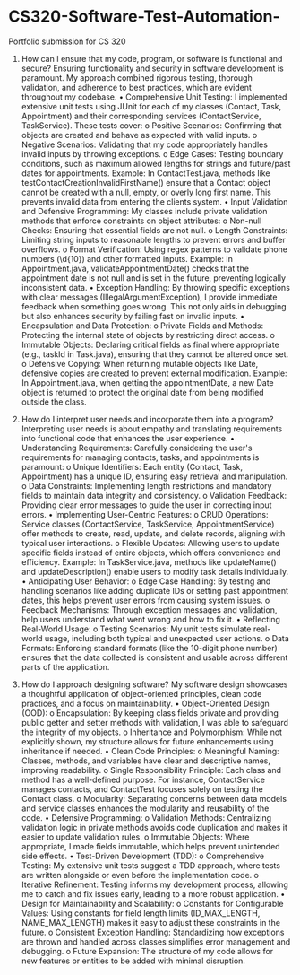 # CS320-Software-Test-Automation-
Portfolio submission for CS 320

1. How can I ensure that my code, program, or software is functional and secure?
Ensuring functionality and security in software development is paramount. My approach combined rigorous testing, thorough validation, and adherence to best practices, which are evident throughout my codebase.
•	Comprehensive Unit Testing:
I implemented extensive unit tests using JUnit for each of my classes (Contact, Task, Appointment) and their corresponding services (ContactService, TaskService). These tests cover:
o	Positive Scenarios: Confirming that objects are created and behave as expected with valid inputs.
o	Negative Scenarios: Validating that my code appropriately handles invalid inputs by throwing exceptions.
o	Edge Cases: Testing boundary conditions, such as maximum allowed lengths for strings and future/past dates for appointments.
Example: In ContactTest.java, methods like testContactCreationInvalidFirstName() ensure that a Contact object cannot be created with a null, empty, or overly long first name. This prevents invalid data from entering the clients system.
•	Input Validation and Defensive Programming:
My classes include private validation methods that enforce constraints on object attributes:
o	Non-null Checks: Ensuring that essential fields are not null.
o	Length Constraints: Limiting string inputs to reasonable lengths to prevent errors and buffer overflows.
o	Format Verification: Using regex patterns to validate phone numbers (\\d{10}) and other formatted inputs.
Example: In Appointment.java, validateAppointmentDate() checks that the appointment date is not null and is set in the future, preventing logically inconsistent data.
•	Exception Handling:
By throwing specific exceptions with clear messages (IllegalArgumentException), I provide immediate feedback when something goes wrong. This not only aids in debugging but also enhances security by failing fast on invalid inputs.
•	Encapsulation and Data Protection:
o	Private Fields and Methods: Protecting the internal state of objects by restricting direct access.
o	Immutable Objects: Declaring critical fields as final where appropriate (e.g., taskId in Task.java), ensuring that they cannot be altered once set.
o	Defensive Copying: When returning mutable objects like Date, defensive copies are created to prevent external modification.
Example: In Appointment.java, when getting the appointmentDate, a new Date object is returned to protect the original date from being modified outside the class.

2. How do I interpret user needs and incorporate them into a program?
Interpreting user needs is about empathy and translating requirements into functional code that enhances the user experience.
•	Understanding Requirements:
Carefully considering the user's requirements for managing contacts, tasks, and appointments is paramount:
o	Unique Identifiers: Each entity (Contact, Task, Appointment) has a unique ID, ensuring easy retrieval and manipulation.
o	Data Constraints: Implementing length restrictions and mandatory fields to maintain data integrity and consistency.
o	Validation Feedback: Providing clear error messages to guide the user in correcting input errors.
•	Implementing User-Centric Features:
o	CRUD Operations: Service classes (ContactService, TaskService, AppointmentService) offer methods to create, read, update, and delete records, aligning with typical user interactions.
o	Flexible Updates: Allowing users to update specific fields instead of entire objects, which offers convenience and efficiency.
Example: In TaskService.java, methods like updateName() and updateDescription() enable users to modify task details individually.
•	Anticipating User Behavior:
o	Edge Case Handling: By testing and handling scenarios like adding duplicate IDs or setting past appointment dates, this helps prevent user errors from causing system issues.
o	Feedback Mechanisms: Through exception messages and validation, help users understand what went wrong and how to fix it.
•	Reflecting Real-World Usage:
o	Testing Scenarios: My unit tests simulate real-world usage, including both typical and unexpected user actions.
o	Data Formats: Enforcing standard formats (like the 10-digit phone number) ensures that the data collected is consistent and usable across different parts of the application.

3. How do I approach designing software?
My software design showcases a thoughtful application of object-oriented principles, clean code practices, and a focus on maintainability.
•	Object-Oriented Design (OOD):
o	Encapsulation: By keeping class fields private and providing public getter and setter methods with validation, I was able to safeguard the integrity of my objects.
o	Inheritance and Polymorphism: While not explicitly shown, my structure allows for future enhancements using inheritance if needed.
•	Clean Code Principles:
o	Meaningful Naming: Classes, methods, and variables have clear and descriptive names, improving readability.
o	Single Responsibility Principle: Each class and method has a well-defined purpose. For instance, ContactService manages contacts, and ContactTest focuses solely on testing the Contact class.
o	Modularity: Separating concerns between data models and service classes enhances the modularity and reusability of the code.
•	Defensive Programming:
o	Validation Methods: Centralizing validation logic in private methods avoids code duplication and makes it easier to update validation rules.
o	Immutable Objects: Where appropriate, I made fields immutable, which helps prevent unintended side effects.
•	Test-Driven Development (TDD):
o	Comprehensive Testing: My extensive unit tests suggest a TDD approach, where tests are written alongside or even before the implementation code.
o	Iterative Refinement: Testing informs my development process, allowing me to catch and fix issues early, leading to a more robust application.
•	Design for Maintainability and Scalability:
o	Constants for Configurable Values: Using constants for field length limits (ID_MAX_LENGTH, NAME_MAX_LENGTH) makes it easy to adjust these constraints in the future.
o	Consistent Exception Handling: Standardizing how exceptions are thrown and handled across classes simplifies error management and debugging.
o	Future Expansion: The structure of my code allows for new features or entities to be added with minimal disruption.
